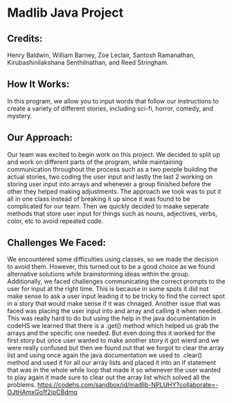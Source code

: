 # Madlib Java Project

## Credits:
Henry Baldwin, William Barney, Zoe Leclair, Santosh Ramanathan, Kirubashinilakshana Senthilnathan, and Reed Stringham.

## How It Works:
In this program, we allow you to input words that follow our instructions to create a variety of different stories, including sci-fi, horror, comedy, and mystery.

## Our Approach:
Our team was excited to begin work on this project. We decided to split up and work on different parts of the program, while maintaining communication throughout the process such as a two people building the actual stories, two coding the user input and lastly the last 2 working on storing user input into arrays and whenever a group finished before the other they helped making adjustments. The approach we took was to put it all in one class instead of breaking it up since it was found to be complicated for our team. Then we quickly decided to maake seperate methods that store user input for things such as nouns, adjectives, verbs, color, etc to avoid repeated code.

## Challenges We Faced:
We encountered some difficulties using classes, so we made the decision to avoid them. However, this turned out to be a good choice as we found alternative solutions while brainstorming ideas within the group. Additionally, we faced challenges communicating the correct prompts to the user for input at the right time. This is because in some spots it did not make sense to ask a user input leading it to be tricky to find the correct spot in a story that would make sense if it was chnaged. Another issue that was faced was placing the user input into and array and calling it when needed. This was really hard to do but using the help in the java documentation in codeHS we learned that there is a .get() method which helped us grab the arrays and the specific one needed. But even doing this it worked for the first story but once user wanted to make another story it got wierd and we were really confused but then we found out that we forgot to clear the array list and using once again the java documentation we used to .clear() method and used it for all our array lists and placed it into an if statement that was in the  whole while loop that made it so whenever the user wanted to play again it made sure to clear out the array list which solved all the problems.
 https://codehs.com/sandbox/id/madlib-NPLUHY?collaborate=-OJtHAmxGo1f2ipCBdmq
